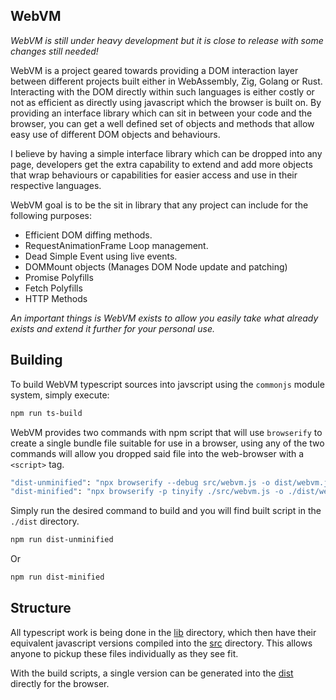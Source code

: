 WebVM 
-------

*WebVM is still under heavy development but it is close to release with some changes still needed!*

WebVM is a project geared towards providing a DOM interaction layer between different 
projects built either in WebAssembly, Zig, Golang or Rust. 
Interacting with the DOM directly within such languages is either costly or not as efficient as directly using javascript
which the browser is built on. By providing an interface library which can sit in between your code and the browser, you can
get a well defined set of objects and methods that allow easy use of different DOM objects and behaviours.

I believe by having a simple interface library which can be dropped into any page, developers get the extra capability
to extend and add more objects that wrap behaviours or capabilities for easier access and use in their respective languages. 

WebVM goal is to be the sit in library that any project can include for the following purposes:

- Efficient DOM diffing methods.
- RequestAnimationFrame Loop management.
- Dead Simple Event using live events.
- DOMMount objects (Manages DOM Node update and patching) 
- Promise Polyfills
- Fetch Polyfills
- HTTP Methods

*An important things is WebVM exists to allow you easily take what already exists and extend it further 
for your personal use.*

## Building

To build WebVM typescript sources into javscript using the `commonjs` module system, simply
execute:

```bash
npm run ts-build
```

WebVM provides two commands with npm script that will use `browserify` to create a single bundle file suitable for use
in a browser, using any of the two commands will allow you dropped said file into the web-browser with a `<script>` tag.

```bash
"dist-unminified": "npx browserify --debug src/webvm.js -o dist/webvm.js",
"dist-minified": "npx browserify -p tinyify ./src/webvm.js -o ./dist/webvm.min.js",
```

Simply run the desired command to build and you will find built script in the `./dist` directory.

```bash
npm run dist-unminified
```

Or

```bash
npm run dist-minified
```

## Structure

All typescript work is being done in the [lib](./lib) directory, which then have their equivalent javascript versions
compiled into the [src](./src) directory. This allows anyone to pickup these files individually as they see fit. 

With the build scripts, a single version can be generated into the [dist](./dist) directly for the browser.